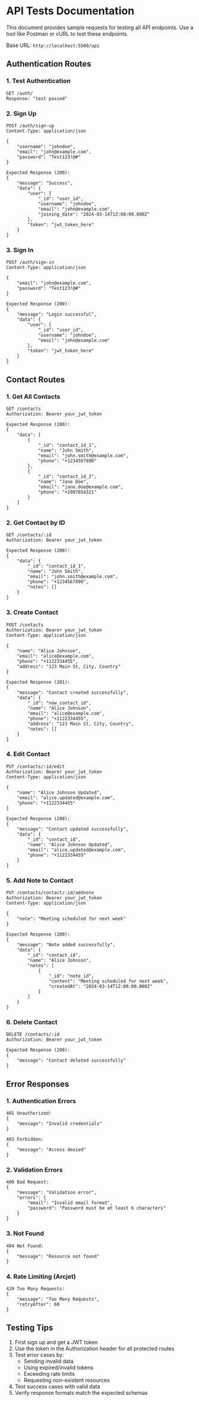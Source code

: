 # API Tests Documentation

This document provides sample requests for testing all API endpoints. Use a tool like Postman or cURL to test these endpoints.

Base URL: `http://localhost:5500/api`

## Authentication Routes

### 1. Test Authentication
```http
GET /auth/
Response: "test passed"
```

### 2. Sign Up
```http
POST /auth/sign-up
Content-Type: application/json

{
    "username": "johndoe",
    "email": "john@example.com",
    "password": "Test123!@#"
}

Expected Response (200):
{
    "message": "Success",
    "data": {
        "user": {
            "_id": "user_id",
            "username": "johndoe",
            "email": "john@example.com",
            "joining_date": "2024-03-14T12:00:00.000Z"
        },
        "token": "jwt_token_here"
    }
}
```

### 3. Sign In
```http
POST /auth/sign-in
Content-Type: application/json

{
    "email": "john@example.com",
    "password": "Test123!@#"
}

Expected Response (200):
{
    "message": "Login successful",
    "data": {
        "user": {
            "_id": "user_id",
            "username": "johndoe",
            "email": "john@example.com"
        },
        "token": "jwt_token_here"
    }
}
```

## Contact Routes

### 1. Get All Contacts
```http
GET /contacts
Authorization: Bearer your_jwt_token

Expected Response (200):
{
    "data": [
        {
            "_id": "contact_id_1",
            "name": "John Smith",
            "email": "john.smith@example.com",
            "phone": "+1234567890"
        },
        {
            "_id": "contact_id_2",
            "name": "Jane Doe",
            "email": "jane.doe@example.com",
            "phone": "+1987654321"
        }
    ]
}
```

### 2. Get Contact by ID
```http
GET /contacts/:id
Authorization: Bearer your_jwt_token

Expected Response (200):
{
    "data": {
        "_id": "contact_id_1",
        "name": "John Smith",
        "email": "john.smith@example.com",
        "phone": "+1234567890",
        "notes": []
    }
}
```

### 3. Create Contact
```http
POST /contacts
Authorization: Bearer your_jwt_token
Content-Type: application/json

{
    "name": "Alice Johnson",
    "email": "alice@example.com",
    "phone": "+1122334455",
    "address": "123 Main St, City, Country"
}

Expected Response (201):
{
    "message": "Contact created successfully",
    "data": {
        "_id": "new_contact_id",
        "name": "Alice Johnson",
        "email": "alice@example.com",
        "phone": "+1122334455",
        "address": "123 Main St, City, Country",
        "notes": []
    }
}
```

### 4. Edit Contact
```http
PUT /contacts/:id/edit
Authorization: Bearer your_jwt_token
Content-Type: application/json

{
    "name": "Alice Johnson Updated",
    "email": "alice.updated@example.com",
    "phone": "+1122334455"
}

Expected Response (200):
{
    "message": "Contact updated successfully",
    "data": {
        "_id": "contact_id",
        "name": "Alice Johnson Updated",
        "email": "alice.updated@example.com",
        "phone": "+1122334455"
    }
}
```

### 5. Add Note to Contact
```http
PUT /contacts/contact/:id/addnote
Authorization: Bearer your_jwt_token
Content-Type: application/json

{
    "note": "Meeting scheduled for next week"
}

Expected Response (200):
{
    "message": "Note added successfully",
    "data": {
        "_id": "contact_id",
        "name": "Alice Johnson",
        "notes": [
            {
                "_id": "note_id",
                "content": "Meeting scheduled for next week",
                "createdAt": "2024-03-14T12:00:00.000Z"
            }
        ]
    }
}
```

### 6. Delete Contact
```http
DELETE /contacts/:id
Authorization: Bearer your_jwt_token

Expected Response (200):
{
    "message": "Contact deleted successfully"
}
```

## Error Responses

### 1. Authentication Errors
```http
401 Unauthorized:
{
    "message": "Invalid credentials"
}

403 Forbidden:
{
    "message": "Access denied"
}
```

### 2. Validation Errors
```http
400 Bad Request:
{
    "message": "Validation error",
    "errors": {
        "email": "Invalid email format",
        "password": "Password must be at least 6 characters"
    }
}
```

### 3. Not Found
```http
404 Not Found:
{
    "message": "Resource not found"
}
```

### 4. Rate Limiting (Arcjet)
```http
429 Too Many Requests:
{
    "message": "Too Many Requests",
    "retryAfter": 60
}
```

## Testing Tips

1. First sign up and get a JWT token
2. Use the token in the Authorization header for all protected routes
3. Test error cases by:
   - Sending invalid data
   - Using expired/invalid tokens
   - Exceeding rate limits
   - Requesting non-existent resources
4. Test success cases with valid data
5. Verify response formats match the expected schemas 
